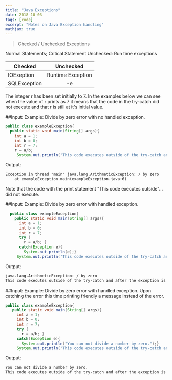 ```yaml
---
title: "Java Exceptions"
date: 2018-10-03
tags: [code]
excerpt: "Notes on Java Exception handling"
mathjax: true
---
```


>
>Checked / Unchecked Exceptions


Normal Statements; Critical Statement
Unchecked:
Run time exceptions

| Checked       | Unchecked           |
| ------------- |:-------------------:|
| IOExeption    | Runtime Exception   |
| SQLException  | -e                  |


The integer r has been set initially to 7. In the examples below we can see when the value of r prints as 7 it means that the code in the try-catch did not execute and that r is still at it's initial value.

##Input:
Example: Divide by zero error with no handled exception.
```java
public class exampleException{
  public static void main(String[] args){
    int a = 1;
    int b = 0;
    int r = 7;
    r = a/b;
     System.out.println("This code executes outside of the try-catch and after the exception is encountered. The value of r is "+r);}}
```
Output:
```xml
Exception in thread "main" java.lang.ArithmeticException: / by zero
	at exampleException.main(exampleException.java:6)
```
Note that the code with the print statement "This code executes outside"... did not execute.

##Input:
Example: Divide by zero error with handled exception.
```java
  public class exampleException{
    public static void main(String[] args){
      int a = 1;
      int b = 0;
      int r = 7;
      try {
        r = a/b; }
      catch(Exception e){
        System.out.println(e);}
     System.out.println("This code executes outside of the try-catch and after the exception is encountered. The value of r is "+r);}}
```


Output:
```xml
java.lang.ArithmeticException: / by zero
This code executes outside of the try-catch and after the exception is encountered. The value of r is 7
```

##Input:
Example: Divide by zero error with handled exception. Upon catching the error this time printing friendly a message instead of the error.
```java
public class exampleException{
   public static void main(String[] args){
     int a = 1;
     int b = 0;
     int r = 7;
     try {
       r = a/b; }
     catch(Exception e){
       System.out.println("You can not divide a number by zero.");}
     System.out.println("This code executes outside of the try-catch and after the exception is encountered. The value of r is "+r);}}
```

Output:
```xml
You can not divide a number by zero.
This code executes outside of the try-catch and after the exception is encountered. The value of r is 7
```
